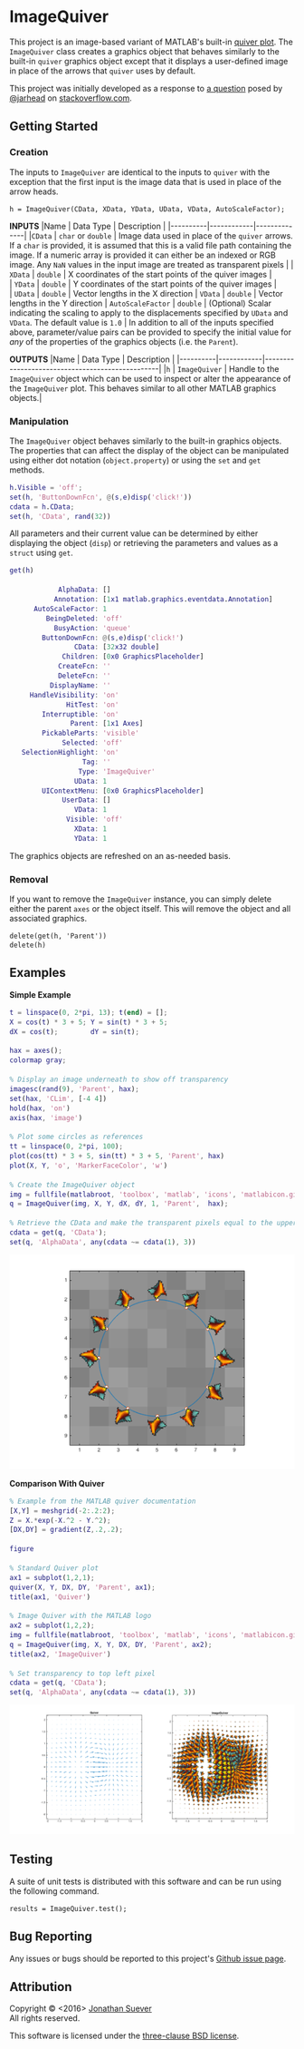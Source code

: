 # ImageQuiver

This project is an image-based variant of MATLAB's built-in [quiver plot][1]. The `ImageQuiver` class creates a graphics object that behaves similarly to the built-in `quiver` graphics object except that it displays a user-defined image in place of the arrows that `quiver` uses by default.

This project was initially developed as a response to [a question][2] posed by [@jarhead][3] on [stackoverflow.com][4].

## Getting Started

### Creation

The inputs to `ImageQuiver` are identical to the inputs to `quiver` with the exception that the first input is the image data that is used in place of the arrow heads.

    h = ImageQuiver(CData, XData, YData, UData, VData, AutoScaleFactor);

**INPUTS**
|Name      | Data Type  | Description  |
|----------|------------|--------------|
|`CData`   | `char` or `double`  | Image data used in place of the `quiver` arrows. If a `char` is provided, it is assumed that this is a valid file path containing the image. If a numeric array is provided it can either be an indexed or RGB image. Any `NaN` values in the input image are treated as transparent pixels   | 
| `XData`  | `double`   | X coordinates of the start points of the quiver images   |  
| `YData`  | `double`   | Y coordinates of the start points of the quiver images   |  
| `UData`  | `double`   | Vector lengths in the X direction
| `VData`  | `double`   | Vector lengths in the Y direction
| `AutoScaleFactor`  | `double` | (Optional) Scalar indicating the scaling to apply to the displacements specified by `UData` and `VData`. The default value is `1.0`  | 
In addition to all of the inputs specified above, parameter/value pairs can be provided to specify the initial value for *any* of the properties of the graphics objects (i.e. the `Parent`).

**OUTPUTS**
|Name      | Data Type  | Description                                     |
|----------|------------|-------------------------------------------------|
|`h`   | `ImageQuiver`  | Handle to the `ImageQuiver` object which can be used to inspect or alter the appearance of the `ImageQuiver` plot. This behaves similar to all other MATLAB graphics objects.| 

### Manipulation

The `ImageQuiver` object behaves similarly to the built-in graphics objects. The properties that can affect the display of the object can be manipulated using either dot notation (`object.property`) or using the `set` and `get` methods.

```matlab
h.Visible = 'off';
set(h, 'ButtonDownFcn', @(s,e)disp('click!'))
cdata = h.CData;
set(h, 'CData', rand(32))
```

All parameters and their current value can be determined by either displaying the object (`disp`) or retrieving the parameters and values as a `struct` using `get`.

```matlab
get(h)

            AlphaData: []
           Annotation: [1x1 matlab.graphics.eventdata.Annotation]
      AutoScaleFactor: 1
         BeingDeleted: 'off'
           BusyAction: 'queue'
        ButtonDownFcn: @(s,e)disp('click!')
                CData: [32x32 double]
             Children: [0x0 GraphicsPlaceholder]
            CreateFcn: ''
            DeleteFcn: ''
          DisplayName: ''
     HandleVisibility: 'on'
              HitTest: 'on'
        Interruptible: 'on'
               Parent: [1x1 Axes]
        PickableParts: 'visible'
             Selected: 'off'
   SelectionHighlight: 'on'
                  Tag: ''
                 Type: 'ImageQuiver'
                UData: 1
        UIContextMenu: [0x0 GraphicsPlaceholder]
             UserData: []
                VData: 1
              Visible: 'off'
                XData: 1
                YData: 1
```

The graphics objects are refreshed on an as-needed basis.

### Removal

If you want to remove the `ImageQuiver` instance, you can simply delete either the parent `axes` or the object itself. This will remove the object and all associated graphics.

    delete(get(h, 'Parent'))
    delete(h)


## Examples

**Simple Example**

```matlab
t = linspace(0, 2*pi, 13); t(end) = [];
X = cos(t) * 3 + 5; Y = sin(t) * 3 + 5;
dX = cos(t);        dY = sin(t);

hax = axes();
colormap gray;

% Display an image underneath to show off transparency
imagesc(rand(9), 'Parent', hax);
set(hax, 'CLim', [-4 4])
hold(hax, 'on')
axis(hax, 'image')

% Plot some circles as references
tt = linspace(0, 2*pi, 100);
plot(cos(tt) * 3 + 5, sin(tt) * 3 + 5, 'Parent', hax)
plot(X, Y, 'o', 'MarkerFaceColor', 'w')

% Create the ImageQuiver object
img = fullfile(matlabroot, 'toolbox', 'matlab', 'icons', 'matlabicon.gif');
q = ImageQuiver(img, X, Y, dX, dY, 1, 'Parent',  hax);

% Retrieve the CData and make the transparent pixels equal to the upper left hand corner
cdata = get(q, 'CData');
set(q, 'AlphaData', any(cdata ~= cdata(1), 3))
```

![Simple Example][8]


**Comparison With Quiver**

```matlab
% Example from the MATLAB quiver documentation
[X,Y] = meshgrid(-2:.2:2);
Z = X.*exp(-X.^2 - Y.^2);
[DX,DY] = gradient(Z,.2,.2);

figure

% Standard Quiver plot
ax1 = subplot(1,2,1);
quiver(X, Y, DX, DY, 'Parent', ax1);
title(ax1, 'Quiver')

% Image Quiver with the MATLAB logo
ax2 = subplot(1,2,2);
img = fullfile(matlabroot, 'toolbox', 'matlab', 'icons', 'matlabicon.gif');
q = ImageQuiver(img, X, Y, DX, DY, 'Parent', ax2);
title(ax2, 'ImageQuiver')

% Set transparency to top left pixel
cdata = get(q, 'CData');
set(q, 'AlphaData', any(cdata ~= cdata(1), 3))
```

![Comparison of quiver and ImageQuiver][9]

## Testing

A suite of unit tests is distributed with this software and can be run using the following command.

    results = ImageQuiver.test();

## Bug Reporting

Any issues or bugs should be reported to this project's [Github issue page][5].


## Attribution

Copyright &copy; <2016> [Jonathan Suever][6]  
All rights reserved.

This software is licensed under the [three-clause BSD license][7].


[1]: http://www.mathworks.com/help/matlab/ref/quiver.html
[2]: http://stackoverflow.com/a/36070755/670206
[3]: http://stackoverflow.com/users/1420894/jarhead
[4]: http://stackoverflow.com
[5]: https://github.com/suever/ImageQuiver/issues
[6]: https://github.com/suever
[7]: https://github.com/suever/ImageQuiver/blob/master/LICENSE
[8]: example.png
[9]: comparison.png
